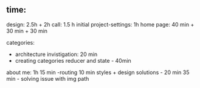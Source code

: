 ## time:
design: 2.5h + 2h
call: 1.5 h
initial project-settings: 1h
home page: 40 min + 30 min + 30 min



categories: 
 - architecture invistigation: 20 min
 - creating categories reducer and state - 40min 
 
about me: 
 1h 15 min
 -routing 10 min
styles + design solutions - 20 min
35 min - solving issue with img path